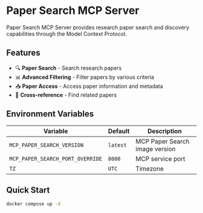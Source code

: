 # Paper Search MCP Server

Paper Search MCP Server provides research paper search and discovery capabilities through the Model Context Protocol.

## Features

- 🔍 **Paper Search** - Search research papers
- 📊 **Advanced Filtering** - Filter papers by various criteria
- 📥 **Paper Access** - Access paper information and metadata
- 🔗 **Cross-reference** - Find related papers

## Environment Variables

| Variable                         | Default  | Description                    |
| -------------------------------- | -------- | ------------------------------ |
| `MCP_PAPER_SEARCH_VERSION`       | `latest` | MCP Paper Search image version |
| `MCP_PAPER_SEARCH_PORT_OVERRIDE` | `8000`   | MCP service port               |
| `TZ`                             | `UTC`    | Timezone                       |

## Quick Start

```bash
docker compose up -d
```
